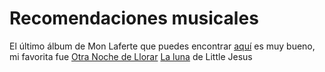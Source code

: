 # Recomendaciones musicales

El último álbum de Mon Laferte que puedes encontrar [aquí](https://www.youtube.com/watch?v=pqZ_myq8z-Q&list=OLAK5uy_lKKdYIJAf6W7y60-Lj5QMFYis4tzhwfZE&pp=0gcJCbAEOCosWNin) es muy bueno, mi favorita fue [Otra Noche de Llorar](https://www.youtube.com/watch?v=Z8DcUVribEg&list=OLAK5uy_lKKdYIJAf6W7y60-Lj5QMFYis4tzhwfZE&index=3)
[La luna](https://www.youtube.com/watch?v=buG30v4wR0M&list=RDbuG30v4wR0M&start_radio=1&pp=ygUUbGEgbHVuYSBsaXR0bGUgamVzdXOgBwE%3D) de Little Jesus
